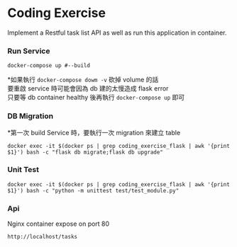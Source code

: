 # Coding Exercise
Implement a Restful task list API as well as run this application in container.

### Run Service
```shell script
docker-compose up #--build
```
*如果執行 `docker-compose dowm -v` 砍掉 volume 的話<br/>
要重啟 service 時可能會因為 db 建的太慢造成 flask error<br/>
只要等 db container healthy 後再執行 `docker-compose up` 即可 

### DB Migration
*第一次 build Service 時，要執行一次 migration 來建立 table
```shell script
docker exec -it $(docker ps | grep coding_exercise_flask | awk '{print $1}') bash -c "flask db migrate;flask db upgrade"
```

### Unit Test
```shell script
docker exec -it $(docker ps | grep coding_exercise_flask | awk '{print $1}') bash -c "python -m unittest test/test_module.py"
```

### Api
Nginx container expose on port 80
```http request
http://localhost/tasks
```